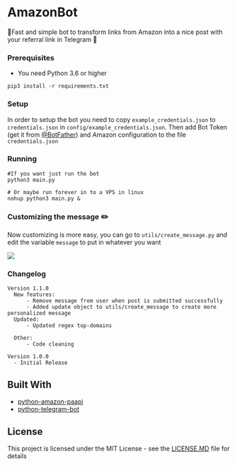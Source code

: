# AmazonBot

🤖Fast and simple bot to transform links from Amazon into a nice post with your referral link in Telegram 🛒

### Prerequisites
* You need Python 3.6 or higher

```
pip3 install -r requirements.txt
```

### Setup
In order to setup the bot you need to copy `example_credentials.json` to `credentials.json` in `config/example_credentials.json`.
Then add Bot Token (get it from [@BotFather](https://t.me/Botfather)) and Amazon configuration to the file `credentials.json`

### Running
```
#If you want just run the bot
python3 main.py

# Or maybe run forever in to a VPS in linux
nohup python3 main.py &
```

### Customizing the message ✏️
Now customizing is more easy, you can go to `utils/create_message.py` and edit the variable `message` to put in whatever you want

![](https://telegra.ph/file/4d9dc08b6415986161fdd.png)
### Changelog
```
Version 1.1.0
  New features:
      - Remove message from user when post is submitted successfully
      - Added update object to utils/create_message to create more personalized message  
  Updated:
      - Updated regex top-domains

  Other:
      - Code cleaning
      
Version 1.0.0
  - Initial Release
```

## Built With
* [python-amazon-paapi](https://github.com/sergioteula/python-amazon-paapi)
* [python-telegram-bot](https://github.com/python-telegram-bot/python-telegram-bot)

## License  
This project is licensed under the MIT License - see the [LICENSE.MD](LICENSE.MD) file for details
